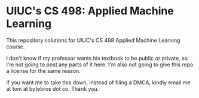 # UIUC's CS 498: Applied Machine Learning
This repository solutions for UIUC's CS 498 Applied Machine Learning course.

I don't know if my professor wants his textbook to be public or private, so I'm not going to post any parts of it here. I'm also not going to give this repo a license for the same reason.

If you want me to take this down, instead of filing a DMCA, kindly email me at tom at bytebros dot co. Thank you.
